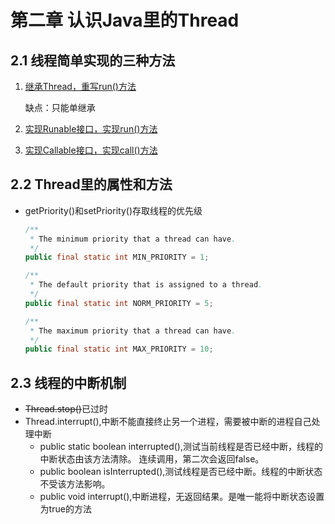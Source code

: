 # 第二章 认识Java里的Thread

## 2.1 线程简单实现的三种方法

 1. [继承Thread，重写run()方法](./code/one/ThreadA.java)
 
    缺点：只能单继承

 2. [实现Runable接口，实现run()方法](./code/one/ThreadB.java)
 
 3. [实现Callable接口，实现call()方法](./code/one/ThreadC.java)
 
## 2.2 Thread里的属性和方法

 * getPriority()和setPriority()存取线程的优先级
    ```java
    /**
     * The minimum priority that a thread can have.
     */
    public final static int MIN_PRIORITY = 1;

   /**
     * The default priority that is assigned to a thread.
     */
    public final static int NORM_PRIORITY = 5;

    /**
     * The maximum priority that a thread can have.
     */
    public final static int MAX_PRIORITY = 10;
    ```

## 2.3 线程的中断机制

* ~~Thread.stop()~~已过时
* Thread.interrupt(),中断不能直接终止另一个进程，需要被中断的进程自己处理中断
    * public static boolean interrupted(),测试当前线程是否已经中断，线程的中断状态由该方法清除。
      连续调用，第二次会返回false。
    * public boolean isInterrupted(),测试线程是否已经中断。线程的中断状态不受该方法影响。
    * public void interrupt(),中断进程，无返回结果。是唯一能将中断状态设置为true的方法